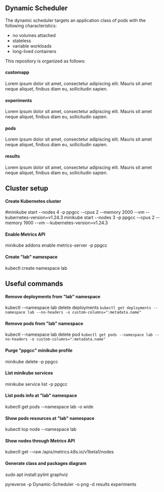 ## Dynamic Scheduler

The dynamic scheduler targets an application class of pods with the following characteristics:

- no volumes attached
- stateless
- variable workloads
- long-lived containers


This repository is organized as follows:

#### customapp
Lorem ipsum dolor sit amet, consectetur adipiscing elit. Mauris sit amet neque aliquet, finibus diam eu, sollicitudin sapien.

#### experiments
Lorem ipsum dolor sit amet, consectetur adipiscing elit. Mauris sit amet neque aliquet, finibus diam eu, sollicitudin sapien.

#### pods
Lorem ipsum dolor sit amet, consectetur adipiscing elit. Mauris sit amet neque aliquet, finibus diam eu, sollicitudin sapien.

#### results
Lorem ipsum dolor sit amet, consectetur adipiscing elit. Mauris sit amet neque aliquet, finibus diam eu, sollicitudin sapien.

## Cluster setup

#### Create Kubernetes cluster
#minikube start --nodes 4 -p ppgcc --cpus 2 --memory 2000 --vm --kubernetes-version=v1.24.3
minikube start --nodes 3 -p ppgcc --cpus 2 --memory 1900 --vm --kubernetes-version=v1.24.3

#### Enable Metrics API
minikube addons enable metrics-server -p ppgcc

#### Create "lab" namespace
kubectl create namespace lab


## Useful commands

#### Remove deployments from "lab" namespace
kubectl --namespace lab delete deployments `kubectl get deployments --namespace lab --no-headers -o custom-columns=":metadata.name"`

#### Remove pods from "lab" namespace
kubectl --namespace lab delete pod `kubectl get pods --namespace lab --no-headers -o custom-columns=":metadata.name"`

#### Purge "ppgcc" minikube profile
minikube delete -p ppgcc

#### List minikube services
minikube service list -p ppgcc

#### List pods info at "lab" namespace
kubectl get pods --namespace lab -o wide

#### Show pods resources at "lab" namespace
kubectl top node --namespace lab

#### Show nodes through Metrics API
kubectl get --raw /apis/metrics.k8s.io/v1beta1/nodes

#### Generate class and packages diagram
sudo apt install pylint graphviz

pyreverse -p Dynamic-Scheduler -o png -d results experiments
